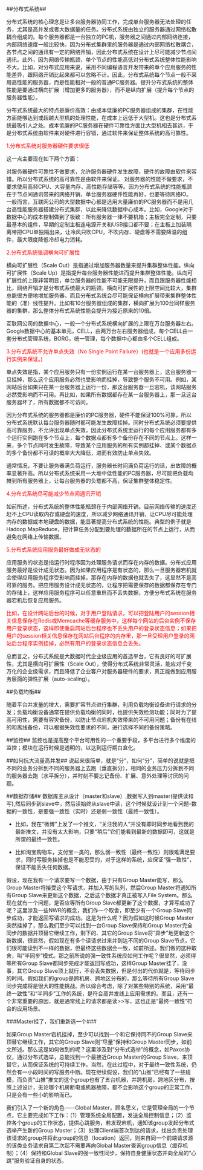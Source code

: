 ##分布式系统##

分布式系统的核心理念是让多台服务器协同工作，完成单台服务器无法处理的任务，尤其是高并发或者大数据量的任务。分布式系统由独立的服务器通过网络松散耦合组成的。每个服务器都是一台独立的PC机，服务器之间通过内部网络连接，内部网络速度一般比较快。因为分布式集群里的服务器是通过内部网络松散耦合，各节点之间的通讯有一定的网络开销，因此分布式系统在设计上尽可能减少节点间通讯。此外，因为网络传输瓶颈，单个节点的性能高低对分布式系统整体性能影响不大。比如，对分布式应用来说，采用不同编程语言开发带来的单个应用服务的性能差异，跟网络开销比起来都可以忽略不计。因此，分布式系统每个节点一般不采用高性能的服务器，而是性能相对一般的普通PC服务器。提升分布式系统的整体性能是要通过横向扩展（增加更多的服务器），而不是纵向扩展（提升每个节点的服务器性能）。


分布式系统最大的特点是廉价高效：由成本低廉的PC服务器组成的集群，在性能方面能够达到或超越大型机的处理性能，在成本上远低于大型机。这也是分布式系统最吸引人之处。成本低廉的PC服务器在硬件可靠性方面比大型机相去甚远，于是分布式系统由软件来对硬件进行容错，通过软件来保证整体系统的高可靠性。

<font color="red">1.分布式系统对服务器硬件要求很低</font>

这一点主要现在如下两个方面：

对服务器硬件可靠性不做要求，允许服务器硬件发生故障，硬件的故障由软件来容错。所以分布式系统的高可靠性是由软件来保证。
对服务器的性能不做要求，不要求使用高频CPU、大容量内存、高性能存储等等。因为分布式系统的性能瓶颈在于节点间通讯带来的网络开销，单台服务器硬件性能再好，也要等待网络IO。
一般而言，互联网公司的大型数据中心都是选用大量廉价的PC服务器而不是用几台高性能服务器搭建分布式集群，以此来降低数据中心成本。比如，Google对于数据中心的成本控制做到了极致：所有服务器一律不要机箱；主板完全定制，只要最基本的组件，早期的定制主板连电源开关和USB接口都不要；在主板上加装隔离带把CPU单独隔出来，让冷风只吹CPU，不吹内存、硬盘等不需要降温的组件，最大限度降低冷却电力消耗。

<font color="red">2.分布式系统强调横向可扩展性</font>

横向可扩展性（Scale Out）是指通过增加服务器数量来提升集群整体性能。纵向可扩展性（Scale Up）是指提升每台服务器性能进而提升集群整体性能。纵向可扩展性的上限非常明显，单台服务器的性能不可能无限提升，而且跟服务器性能相比，网络开销才是分布式系统最大的瓶颈。横向可扩展性的上限空间比较大，集群总能很方便地增加服务器。而且分布式系统会尽可能保证横向扩展带来集群整体性能的（准）线性提升。比如有10台服务器组成的集群，横向扩展为100台同样服务器的集群，那么整体分布式系统性能会提升为接近原来的10倍。

互联网公司的数据中心，一般一个分布式系统横向扩展的上限在万台服务器左右。Google数据中心的基本单元，CELL，由两万台左右服务器组成，每个CELL由一套分布式管理系统，BORG，统一管理，每个数据中心都由多个CELL组成。

<font color="red">3.分布式系统不允许单点失效（No Single Point Failure）(也就是一个应用多份运行实例来保证。)</font>

单点失效是指，某个应用服务只有一份实例运行在某一台服务器上，这台服务器一旦挂掉，那么这个应用服务必然也受影响而挂掉，导致整个服务不可用。例如，某网站后台如果只在某一台服务器上运行一份，那这台服务器一旦宕机，该网站服务必然受影响而不可用。再比如，如果所有数据都存在某一台服务器上，那一旦这台服务器坏了，所有数据都不可访问。

因为分布式系统的服务器都是廉价的PC服务器，硬件不能保证100%可靠，所以分布式系统默认每台服务器随时都可能发生故障挂掉。同时分布式系统必须要提供高可靠服务，不允许出现单点失效，因此分布式系统里运行的每个应用服务都有多个运行实例跑在多个节点上，每个数据点都有多个备份存在不同的节点上。这样一来，多个节点同时发生故障，导致某个应用服务的所有实例都挂掉、或某个数据点的多个备份都不可读的概率大大降低，进而有效防止单点失效。

通常情况，不要让服务器满负荷运行，服务器长时间满负荷运行的话，出故障的概率显著升高。所以分布式系统采用一大堆中低性能的PC服务器，尽可能把负载均摊到所有服务器上，让每台服务器的负载都不高，保证集群整体稳定性。

<font color="red">4.分布式系统尽可能减少节点间通讯开销</font>

如前所述，分布式系统的整体性能瓶颈在于内部网络开销。目前网络传输的速度还赶不上CPU读取内存或硬盘的速度，所以减少网络通讯开销，让CPU尽可能处理内存的数据或本地硬盘的数据，能显著提高分布式系统的性能。典型的例子就是Hadoop MapReduce，把计算任务分配到要处理的数据所在的节点上运行，从而避免在网络上传输数据。

<font color="red">5.分布式系统应用服务最好做成无状态的</font>

应用服务的状态是指运行时程序因为处理服务请求而存在内存的数据。分布式应用服务最好是设计成无状态。因为如果应用程序是有状态的，那么一旦服务器宕机就会使得应用服务程序受影响而挂掉，那存在内存的数据也就丢失了，这显然不是高可靠的服务。把应用服务设计成无状态的，让程序把需要保存的数据都保存在专门的存储上，这样应用服务程序可以任意重启而不丢失数据，方便分布式系统在服务器宕机后恢复应用服务。

<font color="red">比如，在设计网站后台的时候，对于用户登陆请求，可以把登陆用户的session相关信息保存在Redis或Memcache等缓存服务中，这样每个网站的后台实例不保存用户登录状态，这样即使重启网站后台程序也不丢失用户的登录状态信息；如果把用户的session相关信息保存在网站后台程序的内存里，那一旦受理用户登录的网站后台程序实例挂掉，必然有用户的登录状态信息会丢失。</font>

总而言之，分布式系统是大数据时代企业级应用的首选平台，它有良好的可扩展性，尤其是横向可扩展性（Scale Out），使得分布式系统非常灵活，能应对千变万化的企业级需求，而且降低了企业客户对服务器硬件的要求，真正能做到应用服务层面的弹性扩展（auto-scaling）。

##负载均衡##

随着平台并发量的增大，需要扩容节点进行集群，利用负载均衡设备进行请求的分发；负载均衡设备通常在提供负载均衡的同时，也提供失效检测功能；同时为了提高可用性，需要有容灾备份，以防止节点宕机失效带来的不可用问题；备份有在线的和离线备份，可以根据失效性要求的不同，进行选择不同的备份策略。


##监控##
监控也是提高整个平台可用性的一个重要手段，多平台进行多个维度的监控；模块在运行时候是透明的，以达到运行期白盒化。

##如何抗大流量高并发##
说起来很简单，就是“分”，如何“分”，简单的说就是把不同的业务分拆到不同的服务器上去跑（垂直拆分），相同的业务压力分拆到不同的服务器去跑（水平拆分），并时刻不要忘记备份、扩展、意外处理等讨厌的问题。

##数据存储##
数据库主从设计（master和slave）,数据写入到master(提供读和写),然后同步到slave中，然后读始终从slave中读，这个时候就设计到一个问题-数据的一致性，是要强一致性（实时）还是弱一致性（最终一致性）。

* 比如，我在“微博”上发了一个推文，“关注我的人”并没有即时同步地看到我的最新推文，并没有太大影响，只要“稍后”它们能看到最新的数据即可，这就是所谓的最终一致性。

* 比如淘宝购物车，支付宝一类的，那么弱一致性（最终一致性）则很难满足要求，同时写服务挂掉也是不能忍受的，对于这样的系统，应保证“强一致性”，保证不能丢失任何数据。


假设，现在我有一个请求要写一个数据，由于只有Group Master能写，那么Group Master将接受这个写请求，并加入写的队列，然后Group Master将通知所有Group Slave来更新这个数据，之后这个数据才真正被写入File System。那么现在就有一个问题，是否应等所有Group Slave都更新了这个数据，才算写成功了呢？这里涉及一些NWR的概念，我们作一个取舍，即至少有一个Group Slave同步成功，才能返回写请求的成功。这是为什么呢？因为假如这时候Group Master突然挂掉了，那么我们至少可以找到一台Group Slave保持和Group Master完全同步的数据并顶替它继续工作，剩下的、其它的Group Slave将“异步”地更新这个新数据，很显然，假如现在有多个读请求过来并到达不同的Group Slave节点，它们很可能读到不一样的数据，但最终这些数据会一致，如前所述。我们做的这种取舍，叫“半同步”模式。那之前所说的强一致性系统应如何工作呢？很显然，必须得等所有Group Slave都同步完成才能返回写成功，这样Group Master挂了，没事，其它Group Slave顶上就行，不会丢失数据，但是付出的代价就是，等待同步的时间。假如我们的group是跨机房、跨地区分布的，那么等待所有Group Slave同步完成将是很大的性能挑战。所以综合考虑，除了对某些特别的系统，采用“最终一致性”和“半同步”工作的系统，是符合高并发线上应用需求的。而且，还有一个非常重要的原因，就是通常线上的请求都是读>>写，这也正是“最终一致性”符合的应用场景。


###Master挂了，我们重新选一个###

如果Group Master宕机挂掉，至少可以找到一个和它保持同不的Group Slave来顶替它继续工作，其它的Group Slave则“尽量”保持和Group Master同步，如前文所述。那么这是如何做到的呢？这里涉及到“分布式选举”的概念，如Paxos协议，通过分布式选举，总能找到一个最接近Group Master的Group Slave，来顶替它，从而保证系统的可持续工作。当然，在此过程中，对于最终一致性系统，仍然会有一小段时间的写服务中断。现在继续假设，我们的“山推”已经有了一些规模，而负责“山推”推文的这个group也有了五台机器，并跨机房，跨地区分布，按照上述设计，无论哪个机房断电或机器故障，都不会影响这个group的正常工作，只是会有一些小的影响而已。


我们引入了一个新的角色——Global Master，顾名思义，它是管理全局的一个节点，它主要完成如下工作：（1）管理系统全局配置，发送全局控制信息；（2）监控各个group的工作状态，提供心跳服务，若发现宕机，通知该group发起分布式选举产生新的Group Master；（3）处理Client端首次到达的请求，找出负责处理该请求的group并将此group的信息（location）返回，则来自同一个前端请求源的该类业务请求自第二次起不需要再向Global Master查询group信息（缓存机制）；（4）保持和Global Slave的强一致性同步，保持自身健康状态并向全局的“心跳”服务验证自身的状态。